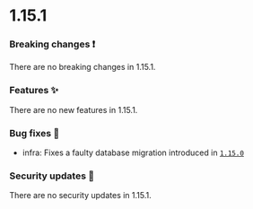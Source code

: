 # 1.15.1

### Breaking changes ❗

There are no breaking changes in 1.15.1.

### Features ✨

There are no new features in 1.15.1.

### Bug fixes 🐛

- infra: Fixes a faulty database migration introduced in [`1.15.0`](./1.15.0.md)

### Security updates 🔐

There are no security updates in 1.15.1.
